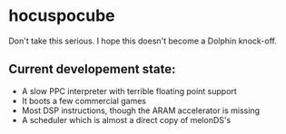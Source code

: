 # hocuspocube

Don't take this serious. I hope this doesn't become a Dolphin knock-off.

## Current developement state:

- A slow PPC interpreter with terrible floating point support
- It boots a few commercial games
- Most DSP instructions, though the ARAM accelerator is missing
- A scheduler which is almost a direct copy of melonDS's
